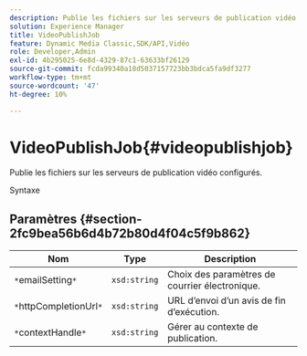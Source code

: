 ```yaml
---
description: Publie les fichiers sur les serveurs de publication vidéo configurés.
solution: Experience Manager
title: VideoPublishJob
feature: Dynamic Media Classic,SDK/API,Vidéo
role: Developer,Admin
exl-id: 4b295025-6e8d-4329-87c1-63633bf26129
source-git-commit: fcda99340a18d5037157723bb3bdca5fa9df3277
workflow-type: tm+mt
source-wordcount: '47'
ht-degree: 10%

---
```


# VideoPublishJob{#videopublishjob}

Publie les fichiers sur les serveurs de publication vidéo configurés.

Syntaxe

## Paramètres {#section-2fc9bea56b6d4b72b80d4f04c5f9b862}

| Nom | Type | Description |
|---|---|---|
| `*`emailSetting`*` | `xsd:string` | Choix des paramètres de courrier électronique. |
| `*`httpCompletionUrl`*` | `xsd:string` | URL d’envoi d’un avis de fin d’exécution. |
| `*`contextHandle`*` | `xsd:string` | Gérer au contexte de publication. |
